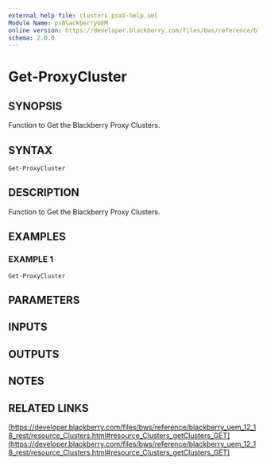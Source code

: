 ```yaml
---
external help file: clusters.psm1-help.xml
Module Name: psBlackberryUEM
online version: https://developer.blackberry.com/files/bws/reference/blackberry_uem_12_18_rest/resource_Clusters.html#resource_Clusters_getClusters_GET
schema: 2.0.0
---
```


# Get-ProxyCluster

## SYNOPSIS
Function to Get the Blackberry Proxy Clusters.

## SYNTAX

```
Get-ProxyCluster
```

## DESCRIPTION
Function to Get the Blackberry Proxy Clusters.

## EXAMPLES

### EXAMPLE 1
```
Get-ProxyCluster
```

## PARAMETERS

## INPUTS

## OUTPUTS

## NOTES

## RELATED LINKS

[https://developer.blackberry.com/files/bws/reference/blackberry_uem_12_18_rest/resource_Clusters.html#resource_Clusters_getClusters_GET](https://developer.blackberry.com/files/bws/reference/blackberry_uem_12_18_rest/resource_Clusters.html#resource_Clusters_getClusters_GET)

